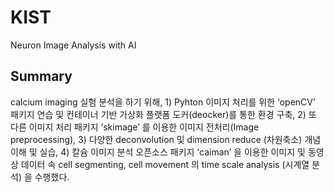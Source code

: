 # KIST
Neuron Image Analysis with AI

## Summary
calcium imaging 실험 분석을 하기 위해, 1) Pyhton 이미지 처리를 위한 ‘openCV’ 패키지 연습 및 컨테이너 기반 가상화 플랫폼 도커(deocker)를 통한 환경 구축, 2) 또 다른 이미지 처리 패키지 ’skimage’ 를 이용한 이미지 전처리(Image preprocessing), 3) 다양한 deconvolution 및 dimension reduce (차원축소) 개념 이해 및 실습, 4) 칼슘 이미지 분석 오픈소스 패키지 ‘caiman’ 을 이용한 이미지 및 동영상 데이터 속 cell segmenting, cell movement 의 time scale analysis (시계열 분석) 을 수행했다.
